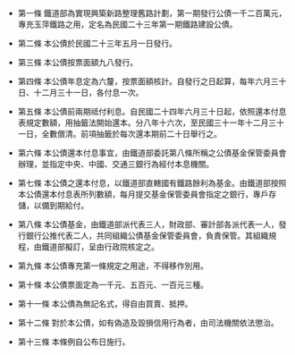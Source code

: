 * 第一條 鐵道部為實現興築新路整理舊路計劃，第一期發行公債一千二百萬元，專充玉萍鐵路之用，定名為民國二十三年第一期鐵路建設公債。

* 第二條 本公債於民國二十三年五月一日發行。

* 第三條 本公債按票面額九八發行。

* 第四條 本公債年息定為六釐，按票面額核計。自發行之日起算，每年六月三十日、十二月三十一日，各付息一次。

* 第五條 本公債前兩期祗付利息。自民國二十四年六月三十日起，依照還本付息表規定數額，用抽籤法開始還本。分八年十六次，至民國三十一年十二月三十一日，全數償清。前項抽籤於每次還本期前二十日舉行之。

* 第六條 本公債還本付息事宜，由鐵道部委託第八條所稱之公債基金保管委員會辦理，並指定中央、中國、交通三銀行為經付本息機關。

* 第七條 本公債之還本付息，以鐵道部直轄國有鐵路餘利為基金。由鐵道部按照本公債還本付息表所列數額，每月提交基金保管委員會指定之銀行，專戶存儲，以備到期給付。

* 第八條 本公債基金，由鐵道部派代表三人，財政部、審計部各派代表一人，發行銀行公推代表二人，共同組織公債基金保管委員會，負責保管。其組織規程，由鐵道部擬訂，呈由行政院核定之。

* 第九條 本公債專充第一條規定之用途，不得移作別用。

* 第十條 本公債票面定為一千元、五百元、一百元三種。

* 第十一條 本公債為無記名式，得自由買賣、抵押。

* 第十二條 對於本公債，如有偽造及毀損信用行為者，由司法機關依法懲治。

* 第十三條 本條例自公布日施行。

